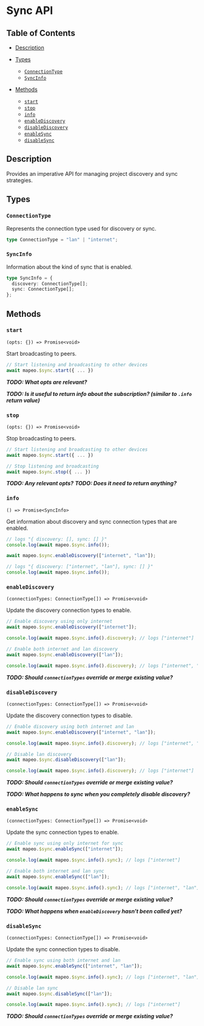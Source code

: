 # Sync API

## Table of Contents

- [Description](#description)

- [Types](#types)

  - [`ConnectionType`](#connectiontype)
  - [`SyncInfo`](#syncinfo)

- [Methods](#methods)

  - [`start`](#start)
  - [`stop`](#stop)
  - [`info`](#info)
  - [`enableDiscovery`](#enablediscovery)
  - [`disableDiscovery`](#disablediscovery)
  - [`enableSync`](#enablesync)
  - [`disableSync`](#disablesync)

## Description

Provides an imperative API for managing project discovery and sync strategies.

## Types

### `ConnectionType`

Represents the connection type used for discovery or sync.

```ts
type ConnectionType = "lan" | "internet";
```

### `SyncInfo`

Information about the kind of sync that is enabled.

```ts
type SyncInfo = {
  discovery: ConnectionType[];
  sync: ConnectionType[];
};
```

## Methods

### `start`

`(opts: {}) => Promise<void>`

Start broadcasting to peers.

```ts
// Start listening and broadcasting to other devices
await mapeo.$sync.start({ ... })
```

**_TODO: What opts are relevant?_**

**_TODO: Is it useful to return info about the subscription? (similar to `.info` return value)_**

### `stop`

`(opts: {}) => Promise<void>`

Stop broadcasting to peers.

```ts
// Start listening and broadcasting to other devices
await mapeo.$sync.start({ ... })

// Stop listening and broadcasting
await mapeo.$sync.stop({ ... })
```

**_TODO: Any relevant opts?_**
**_TODO: Does it need to return anything?_**

### `info`

`() => Promise<SyncInfo>`

Get information about discovery and sync connection types that are enabled.

```ts
// logs "{ discovery: [], sync: [] }"
console.log(await mapeo.$sync.info());

await mapeo.$sync.enableDiscovery(["internet", "lan"]);

// logs "{ discovery: ["internet", "lan"], sync: [] }"
console.log(await mapeo.$sync.info());
```

### `enableDiscovery`

`(connectionTypes: ConnectionType[]) => Promise<void>`

Update the discovery connection types to enable.

```ts
// Enable discovery using only internet
await mapeo.$sync.enableDiscovery(["internet"]);

console.log(await mapeo.$sync.info().discovery); // logs ["internet"]

// Enable both internet and lan discovery
await mapeo.$sync.enableDiscovery(["lan"]);

console.log(await mapeo.$sync.info().discovery); // logs ["internet", "lan"]
```

**_TODO: Should `connectionTypes` override or merge existing value?_**

### `disableDiscovery`

`(connectionTypes: ConnectionType[]) => Promise<void>`

Update the discovery connection types to disable.

```ts
// Enable discovery using both internet and lan
await mapeo.$sync.enableDiscovery(["internet", "lan"]);

console.log(await mapeo.$sync.info().discovery); // logs ["internet", "lan"]

// Disable lan discovery
await mapeo.$sync.disableDiscovery(["lan"]);

console.log(await mapeo.$sync.info().discovery); // logs ["internet"]
```

**_TODO: Should `connectionTypes` override or merge existing value?_**

**_TODO: What happens to sync when you completely disable discovery?_**

### `enableSync`

`(connectionTypes: ConnectionType[]) => Promise<void>`

Update the sync connection types to enable.

```ts
// Enable sync using only internet for sync
await mapeo.$sync.enableSync(["internet"]);

console.log(await mapeo.$sync.info().sync); // logs ["internet"]

// Enable both internet and lan sync
await mapeo.$sync.enableSync(["lan"]);

console.log(await mapeo.$sync.info().sync); // logs ["internet", "lan"]
```

**_TODO: Should `connectionTypes` override or merge existing value?_**

**_TODO: What happens when `enableDiscovery` hasn't been called yet?_**

### `disableSync`

`(connectionTypes: ConnectionType[]) => Promise<void>`

Update the sync connection types to disable.

```ts
// Enable sync using both internet and lan
await mapeo.$sync.enableSync(["internet", "lan"]);

console.log(await mapeo.$sync.info().sync); // logs ["internet", "lan"]

// Disable lan sync
await mapeo.$sync.disableSync(["lan"]);

console.log(await mapeo.$sync.info().sync); // logs ["internet"]
```

**_TODO: Should `connectionTypes` override or merge existing value?_**
